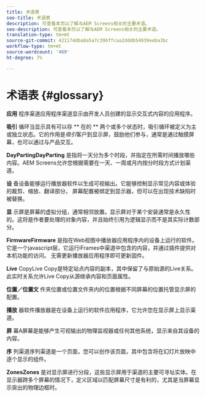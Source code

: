 ```yaml
---
title: 术语表
seo-title: 术语表
description: 可查看本页以了解与AEM Screens相关的主要术语。
seo-description: 可查看本页以了解与AEM Screens相关的主要术语。
translation-type: tm+mt
source-git-commit: 421174dba8a5a7c39bffcaa2dddb54939eeba3bc
workflow-type: tm+mt
source-wordcount: '469'
ht-degree: 7%

---
```



# 术语表 {#glossary}

**应用** 程序渠道应用程序渠道显示由开发人员创建的显示交互式内容的应用程序。

**吸引** 循环当显示具有可以存 ** 在的 ** 两个或多个状态时，吸引循环被定义为主或独立状态。它的作用是&#x200B;*吸引*&#x200B;客户到显示屏，鼓励他们参与，通常是通过触摸屏幕，也可以通过与产品交互。

**DayPartingDayParting** 是指将一天分为多个时段，并指定在所需时间播放哪些内容。AEM Screens允许您根据需要在一天、一周或月内按分时段方式计划渠道。

**设** 备设备能够运行播放器软件以生成可视输出。它能够控制显示常见内容或体验的裁剪、缩放、翻译部分。 屏幕配置被绑定到显示器，但可以在出现技术缺陷时被替换。

**显** 示屏是屏幕的虚拟分组，通常相邻放置。显示屏对于某个安装通常是永久性的。这将是作者要处理的对象内容，并且始终引用为逻辑显示而不是其实际计数部分。

**FirmwareFirmware** 是指在Web视图中播放器应用程序内的设备上运行的软件。它是一个javascript层，它运行iFrames中渠道中包含的内容，并通过插件提供对本机功能的访问。 无需更新播放器应用程序即可更新固件。

**Live** CopyLive Copy是特定站点内容的副本，其中保留了与原始源的Live关系。此实时关系允许Live Copy从源继承内容和页面属性。

**位置／位置文** 件夹位置或位置文件夹内的位置根据不同屏幕的位置托管显示屏的配置。

**播放** 器软件播放器是在设备上运行的软件应用程序，它允许您在显示屏上显示渠道。

**屏** 幕A屏幕是能够产生可视输出的物理监视器或任何其他系统，显示来自其设备的内容。

**序** 列渠道序列渠道是一个页面，您可以创作该页面，其中包含将在幻灯片放映中逐个显示的组件。

**ZonesZones** 是对显示屏进行分段，这些显示屏用于渠道的主要可寻址实体。在显示器跨多个屏幕的情况下，定义区域以匹配屏幕尺寸是有利的，尤其是当屏幕显示突出的物理边框时。
